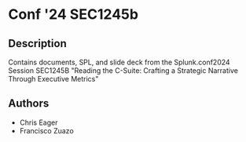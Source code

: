 # Conf '24 SEC1245b

## Description

Contains documents, SPL, and slide deck from the Splunk.conf2024 Session SEC1245B "Reading the C-Suite: Crafting a Strategic Narrative Through Executive Metrics"

## Authors

- Chris Eager
- Francisco Zuazo
